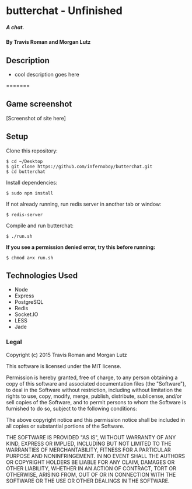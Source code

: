 # butterchat - Unfinished

##### A chat.

#### By Travis Roman and Morgan Lutz

## Description

* cool description goes here

=======

## Game screenshot

[Screenshot of site here]

## Setup

Clone this repository:
```
$ cd ~/Desktop
$ git clone https://github.com/infernoboy/butterchat.git
$ cd butterchat
```

Install dependencies:
```
$ sudo npm install
```

If not already running, run redis server in another tab or window:
```
$ redis-server
```

Compile and run butterchat:
```
$ ./run.sh
```

**If you see a permission denied error, try this before running:**
```
$ chmod a+x run.sh
```

## Technologies Used
* Node
* Express
* PostgreSQL
* Redis
* Socket.IO
* LESS
* Jade


### Legal

Copyright (c) 2015 Travis Roman and Morgan Lutz

This software is licensed under the MIT license.

Permission is hereby granted, free of charge, to any person obtaining a copy
of this software and associated documentation files (the "Software"), to deal
in the Software without restriction, including without limitation the rights
to use, copy, modify, merge, publish, distribute, sublicense, and/or sell
copies of the Software, and to permit persons to whom the Software is
furnished to do so, subject to the following conditions:

The above copyright notice and this permission notice shall be included in
all copies or substantial portions of the Software.

THE SOFTWARE IS PROVIDED "AS IS", WITHOUT WARRANTY OF ANY KIND, EXPRESS OR
IMPLIED, INCLUDING BUT NOT LIMITED TO THE WARRANTIES OF MERCHANTABILITY,
FITNESS FOR A PARTICULAR PURPOSE AND NONINFRINGEMENT. IN NO EVENT SHALL THE
AUTHORS OR COPYRIGHT HOLDERS BE LIABLE FOR ANY CLAIM, DAMAGES OR OTHER
LIABILITY, WHETHER IN AN ACTION OF CONTRACT, TORT OR OTHERWISE, ARISING FROM,
OUT OF OR IN CONNECTION WITH THE SOFTWARE OR THE USE OR OTHER DEALINGS IN
THE SOFTWARE.
